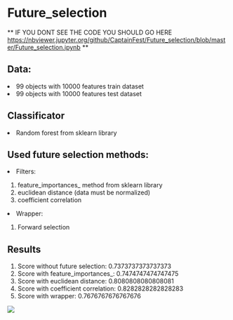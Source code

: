 # Future_selection

** IF YOU DONT SEE THE CODE YOU SHOULD GO HERE <https://nbviewer.jupyter.org/github/CaptainFest/Future_selection/blob/master/Future_selection.ipynb> **

## Data:
<li> 99 objects with 10000 features train dataset
<li> 99 objects with 10000 features test dataset

## Classificator
<li> Random forest from sklearn library

## Used future selection methods:
<li> Filters: </li>
  <ol>
    <li> feature_importances_ method from sklearn library </li>
    <li> euclidean distance (data must be normalized) </li>
    <li> coefficient correlation </li>
  </ol>
<li> Wrapper: </li>
  <ol>
    <li> Forward selection </li>
  </ol>

## Results

1. Score without future selection:     0.7373737373737373
2. Score with feature_importances_:    0.7474747474747475
3. Score with euclidean distance:      0.8080808080808081
4. Score with coefficient correlation: 0.8282828282828283
5. Score with wrapper:                 0.7676767676767676

<img src="https://imgur.com/awP2FBW.jpg">

